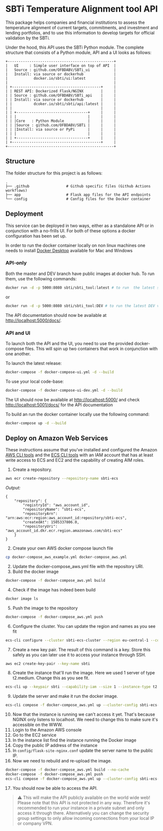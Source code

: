 # SBTi Temperature Alignment tool API
This package helps companies and financial institutions to assess the temperature alignment of current
targets, commitments, and investment and lending portfolios, and to use this information to develop 
targets for official validation by the SBTi.

Under the hood, this API uses the SBTi Python module. The complete structure that consists of a Python module, API and a UI looks as follows:

    +-------------------------------------------------+
    |   UI     : Simple user interface on top of API  |
    |   Source : github.com/OFBDABV/SBTi_ui           |
    |   Install: via source or dockerhub              |
    |            docker.io/sbti/ui:latest             |
    |                                                 |
    | +-----------------------------------------+     |
    | | REST API: Dockerized Flask/NGINX        |     |
    | | Source : github.com/OFBDABV/SBTi_api    |     |
    | | Install: via source or dockerhub        |     |
    | |          dcoker.io/sbti/sbti/api:latest |     |
    | |                                         |     |
    | | +---------------------------------+     |     |
    | | |                                 |     |     |
    | | |Core   : Python Module           |     |     |
    | | |Source : github.com/OFBDABV/SBTi |     |     |
    | | |Install: via source or PyPi      |     |     |
    | | |                                 |     |     |
    | | +---------------------------------+     |     |
    | +-----------------------------------------+     |
    +-------------------------------------------------+


## Structure
The folder structure for this project is as follows:

    .
    ├── .github                 # Github specific files (Github Actions workflows)
    ├── app                     # Flask app files for the API endpoints
    └── config                  # Config files for the Docker container

## Deployment
This service can be deployed in two ways, either as a standalone API or in conjunction with a no-frills UI.
For both of these options a docker configuration has been set up. 

In order to run the docker container locally on non linux machines one needs to install [Docker Desktop](https://www.docker.com/products/docker-desktop) available for Mac and Windows

### API-only
Both the master and DEV branch have public images at docker hub. To run them, use the following commands: 

```bash
docker run -d -p 5000:8080 sbti/sbti_tool:latest # to run  the latest stable release
```
or 
```bash
docker run -d -p 5000:8080 sbti/sbti_tool:DEV # to run the latest DEV version
```
The API documentation should now be available at [http://localhost:5000/docs/](http://localhost:5000/docs/).

### API and UI
To launch both the API and the UI, you need to use the provided docker-compose files.
This will spin up two containers that work in conjunction with one another.

To launch the latest release:
```bash
docker-compose -f docker-compose-ui.yml -d --build
``` 

To use your local code-base:
```bash
docker-compose -f docker-compose-ui-dev.yml -d --build
``` 

The UI should now be available at [http://localhost:5000/](http://localhost:5000/) and check [http://localhost:5001/docs/](http://localhost:5001/docs/) for the API documentation

To build an run the docker container locally use the following command:
```bash
docker-compose up -d --build
```

## Deploy on Amazon Web Services
These instructions assume that you've installed and configured the Amazon [AWS CLI tools](https://docs.aws.amazon.com/cli/latest/userguide/install-cliv2.html) and the [ECS CLI tools](https://docs.aws.amazon.com/AmazonECS/latest/developerguide/ECS_CLI_Configuration.html) with an IAM account that has at least write access to ECS and EC2 and the capability of creating AIM roles.

1. Create a repository. 
```bash
aws ecr create-repository --repository-name sbti-ecs
```

*Output:*

```
{
    "repository": {
        "registryId": "aws_account_id",
        "repositoryName": "sbti-ecs",
        "repositoryArn": "arn:aws:ecr:region:aws_account_id:repository/sbti-ecs",
        "createdAt": 1505337806.0,
        "repositoryUri": "aws_account_id.dkr.ecr.region.amazonaws.com/sbti-ecs"
    }
}
```

2. Create your own AWS docker compose launch file
```bash
cp docker-compose_aws_example.yml docker-compose_aws.yml
```
2. Update the docker-compose_aws.yml file with the repository URI.
3. Build the docker image
```bash
docker-compose -f docker-compose_aws.yml build
```
4. Check if the image has indeed been build
```bash
docker image ls
```
5. Push the image to the repository
```bash
docker-compose -f docker-compose_aws.yml push
```
6. Configure the cluster. You can update the region and names as you see fit
```bash
ecs-cli configure --cluster sbti-ecs-cluster --region eu-central-1 --config-name sbti-ecs-conf --cfn-stack-name sbti-ecs-stack --default-launch-type ec2
```
7. Create a new key pair. The result of this command is a key. Store this safely as you can later use it to access your instance through SSH.
```bash
aws ec2 create-key-pair --key-name sbti
```
8. Create the instance that'll run the image. Here we used 1 server of type t2.medium. Change this as you see fit.
```bash
ecs-cli up --keypair sbti --capability-iam --size 1 --instance-type t2.medium --cluster-config sbti-ecs-conf
```
9. Update the server and make it run the docker image.
```bash
ecs-cli compose -f docker-compose_aws.yml up --cluster-config sbti-ecs-conf
```
10. Now that the instance is running we can't access it yet. That's because NGINX only listens to localhost. We need to change this to make sure it's accessible on the WWW.
11. Login to the Amazon AWS console
12. Go to the EC2 service
13. In the instance list find the instance running the Docker image
14. Copy the public IP address of the instance
15. In ```config/flask-site-nginx.conf``` update the server name to the public IP.
16. Now we need to rebuild and re-upload the image.

```bash
docker-compose -f docker-compose_aws.yml build --no-cache
docker-compose -f docker-compose_aws.yml push
ecs-cli compose -f docker-compose_aws.yml up --cluster-config sbti-ecs-conf --force-update
```
17. You should now be able to access the API.

> :warning: This will make the API publicly available on the world wide web! Please note that this API is not protected in any way. Therefore it's recommended to run your instance in a private subnet and only access it through there. Alternatively you can change the security group settings to only allow incoming connections from your local IP or company VPN.  
